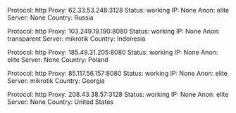 Protocol: http
Proxy: 62.33.53.248:3128
Status: working
IP: None
Anon: elite
Server: None
Country: Russia

Protocol: http
Proxy: 103.249.19.190:8080
Status: working
IP: None
Anon: transparent
Server: mikrotik
Country: Indonesia

Protocol: http
Proxy: 185.49.31.205:8080
Status: working
IP: None
Anon: elite
Server: None
Country: Poland

Protocol: http
Proxy: 85.117.56.157:8080
Status: working
IP: None
Anon: elite
Server: mikrotik
Country: Georgia

Protocol: http
Proxy: 208.43.38.57:3128
Status: working
IP: None
Anon: elite
Server: None
Country: United States

